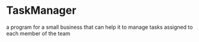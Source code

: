 # TaskManager
a program for a small business that can help it to manage tasks assigned to each member of the team
